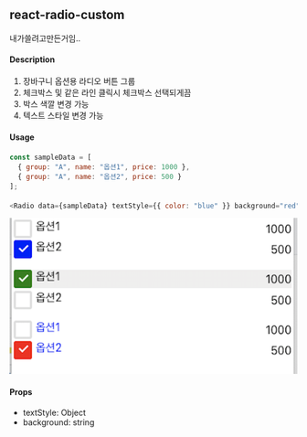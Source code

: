 ## react-radio-custom
내가쓸려고만든거임.. 

#### Description

1. 장바구니 옵션용 라디오 버튼 그룹
2. 체크박스 및 같은 라인 클릭시 체크박스 선택되게끔
3. 박스 색깔 변경 가능
4. 텍스트 스타일 변경 가능

#### Usage

```js
const sampleData = [
  { group: "A", name: "옵션1", price: 1000 },
  { group: "A", name: "옵션2", price: 500 }
];

<Radio data={sampleData} textStyle={{ color: "blue" }} background="red" />;
```

![sample](./src/sample.png)

#### Props

- textStyle: Object
- background: string
